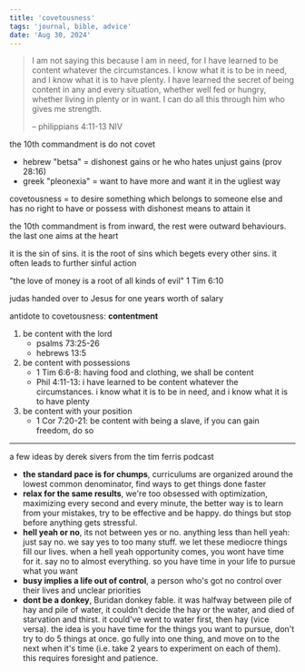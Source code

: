 ```yaml
---
title: 'covetousness'
tags: 'journal, bible, advice'
date: 'Aug 30, 2024'
---
```


> I am not saying this because I am in need, for I have learned to be content whatever the circumstances. I know what it is to be in need, and I know what it is to have plenty. I have learned the secret of being content in any and every situation, whether well fed or hungry, whether living in plenty or in want. I can do all this through him who gives me strength.
>
> – philippians 4:11-13 NIV

the 10th commandment is do not covet

- hebrew "betsa" = dishonest gains or he who hates unjust gains (prov 28:16)
- greek "pleonexia" = want to have more and want it in the ugliest way

covetousness = to desire something which belongs to someone else and has no right to have or possess with dishonest means to attain it

the 10th commandment is from inward, the rest were outward behaviours. the last one aims at the heart

it is the sin of sins. it is the root of sins which begets every other sins. it often leads to further sinful action

"the love of money is a root of all kinds of evil"
1 Tim 6:10

judas handed over to Jesus for one years worth of salary

antidote to covetousness: **contentment**

1. be content with the lord
   - psalms 73:25-26
   - hebrews 13:5
2. be content with possessions
   - 1 Tim 6:6-8: having food and clothing, we shall be content
   - Phil 4:11-13: i have learned to be content whatever the circumstances. i know what it is to be in need, and i know what it is to have plenty
3. be content with your position
   - 1 Cor 7:20-21: be content with being a slave, if you can gain freedom, do so

---

a few ideas by derek sivers from the tim ferris podcast

- **the standard pace is for chumps**, curriculums are organized around the lowest common denominator, find ways to get things done faster
- **relax for the same results**, we're too obsessed with optimization, maximizing every second and every minute, the better way is to learn from your mistakes, try to be effective and be happy. do things but stop before anything gets stressful.
- **hell yeah or no**, its not between yes or no. anything less than hell yeah: just say no. we say yes to too many stuff. we let these mediocre things fill our lives. when a hell yeah opportunity comes, you wont have time for it. say no to almost everything. so you have time in your life to pursue what you want
- **busy implies a life out of control**, a person who's got no control over their lives and unclear priorities
- **dont be a donkey**, Buridan donkey fable. it was halfway between pile of hay and pile of water, it couldn't decide the hay or the water, and died of starvation and thirst. it could've went to water first, then hay (vice versa). the idea is you have time for the things you want to pursue, don't try to do 5 things at once. go fully into one thing, and move on to the next when it's time (i.e. take 2 years to experiment on each of them). this requires foresight and patience.
